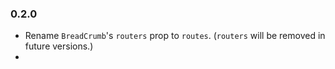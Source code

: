 ### 0.2.0

* Rename `BreadCrumb`'s `routers` prop to `routes`. (`routers` will be removed in future versions.)
*
